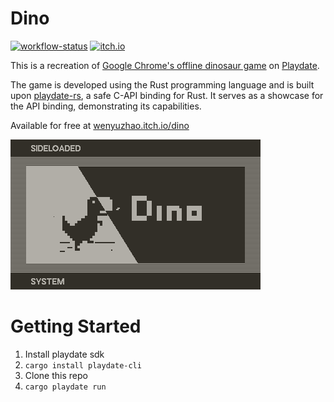 # Dino

[![workflow-status](https://img.shields.io/github/actions/workflow/status/rusty-crank/dino/ci.yml?style=for-the-badge&logo=github&label=checks)](https://github.com/rusty-crank/dino/actions/workflows/ci.yml)
[![itch.io](https://img.shields.io/badge/Itch.io-Dino-blue?style=for-the-badge&logo=itch.io&logoColor=white)](https://wenyuzhao.itch.io/dino)

This is a recreation of [Google Chrome's offline dinosaur game](https://www.rust-lang.org) on [Playdate](https://play.date).

The game is developed using the Rust programming language and is built upon [playdate-rs](https://github.com/rusty-crank/playdate-rs), a safe C-API binding for Rust. It serves as a showcase for the API binding, demonstrating its capabilities.

Available for free at [wenyuzhao.itch.io/dino](https://wenyuzhao.itch.io/dino)

![demo](./demo.gif)

# Getting Started

1. Install playdate sdk
2. `cargo install playdate-cli`
3. Clone this repo
4. `cargo playdate run`
